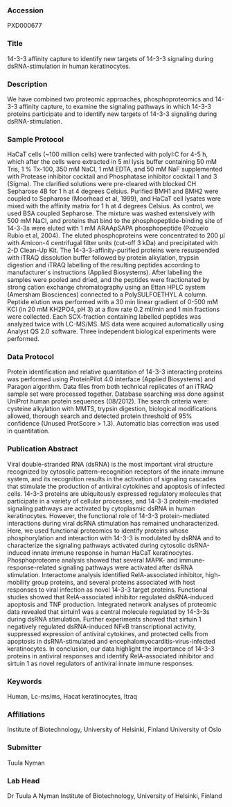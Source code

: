 ### Accession
PXD000677

### Title
14-3-3 affinity capture to identify new targets of 14-3-3 signaling during dsRNA-stimulation in human keratinocytes.

### Description
We have combined two proteomic approaches, phosphoproteomics and 14-3-3 affinity capture, to examine the signaling pathways in which 14-3-3 proteins participate and to identify new targets of 14-3-3 signaling during dsRNA-stimulation.

### Sample Protocol
HaCaT cells (~100 million cells) were tranfected with polyI:C for 4-5 h, which after the cells were extracted in 5 ml lysis buffer containing 50 mM Tris, 1 % Tx-100, 350 mM NaCl, 1 mM EDTA, and 50 mM NaF supplemented with Protease inhibitor cocktail and Phosphatase inhibitor cocktail 1 and 3 (Sigma). The clarified solutions were pre-cleared with blocked CH Sepharose 4B for 1 h at 4 degrees Celsius. Purified BMH1 and BMH2 were coupled to Sepharose (Moorhead et al, 1999), and HaCaT cell lysates were mixed with the affinity matrix for 1 h at 4 degrees Celsius. As control, we used BSA coupled Sepharose. The mixture was washed extensively with 500 mM NaCl, and proteins that bind to the phosphopeptide-binding site of 14-3-3s were eluted with 1 mM ARAApSAPA phosphopeptide (Pozuelo Rubio et al, 2004).  The eluted phosphoproteins were concentrated to 200 µl with Amicon-4 centrifugal filter units (cut-off 3 kDa) and precipitated with 2-D Clean-Up Kit. The 14-3-3-affinity-purified proteins were resuspended with iTRAQ dissolution buffer followed by protein alkylation, trypsin digestion and iTRAQ labelling of the resulting peptides according to manufacturer´s instructions (Applied Biosystems). After labelling the samples were pooled and dried, and the peptides were fractionated by strong cation exchange chromatography using an Ettan HPLC system (Amersham Biosciences) connected to a PolySULFOETHYL A column. Peptide elution was performed with a 30 min linear gradient of 0-500 mM KCl (in 20 mM KH2PO4, pH 3) at a flow rate 0.2 ml/min and 1 min fractions were collected. Each SCX-fraction containing labelled peptides was analyzed twice with LC-MS/MS. MS data were acquired automatically using Analyst QS 2.0 software. Three independent biological experiments were performed.

### Data Protocol
Protein identification and relative quantitation of 14-3-3 interacting proteins was performed using ProteinPilot 4.0 interface (Applied Biosystems) and Paragon algorithm. Data files from both technical replicates of an iTRAQ sample set were processed together. Database searching was done against UniProt human protein sequences (08/2012). The search criteria were: cysteine alkylation with MMTS, trypsin digestion, biological modifications allowed, thorough search and detected protein threshold of 95% confidence (Unused ProtScore > 1.3). Automatic bias correction was used in quantitation.

### Publication Abstract
Viral double-stranded RNA (dsRNA) is the most important viral structure recognized by cytosolic pattern-recognition receptors of the innate immune system, and its recognition results in the activation of signaling cascades that stimulate the production of antiviral cytokines and apoptosis of infected cells. 14-3-3 proteins are ubiquitously expressed regulatory molecules that participate in a variety of cellular processes, and 14-3-3 protein-mediated signaling pathways are activated by cytoplasmic dsRNA in human keratinocytes. However, the functional role of 14-3-3 protein-mediated interactions during viral dsRNA stimulation has remained uncharacterized. Here, we used functional proteomics to identify proteins whose phosphorylation and interaction with 14-3-3 is modulated by dsRNA and to characterize the signaling pathways activated during cytosolic dsRNA-induced innate immune response in human HaCaT keratinocytes. Phosphoproteome analysis showed that several MAPK- and immune-response-related signaling pathways were activated after dsRNA stimulation. Interactome analysis identified RelA-associated inhibitor, high-mobility group proteins, and several proteins associated with host responses to viral infection as novel 14-3-3 target proteins. Functional studies showed that RelA-associated inhibitor regulated dsRNA-induced apoptosis and TNF production. Integrated network analyses of proteomic data revealed that sirtuin1 was a central molecule regulated by 14-3-3s during dsRNA stimulation. Further experiments showed that sirtuin 1 negatively regulated dsRNA-induced NF&#x3ba;B transcriptional activity, suppressed expression of antiviral cytokines, and protected cells from apoptosis in dsRNA-stimulated and encephalomyocarditis-virus-infected keratinocytes. In conclusion, our data highlight the importance of 14-3-3 proteins in antiviral responses and identify RelA-associated inhibitor and sirtuin 1 as novel regulators of antiviral innate immune responses.

### Keywords
Human, Lc-ms/ms, Hacat keratinocytes, Itraq

### Affiliations
Institute of Biotechnology, University of Helsinki, Finland
University of Oslo

### Submitter
Tuula Nyman

### Lab Head
Dr Tuula A Nyman
Institute of Biotechnology, University of Helsinki, Finland


